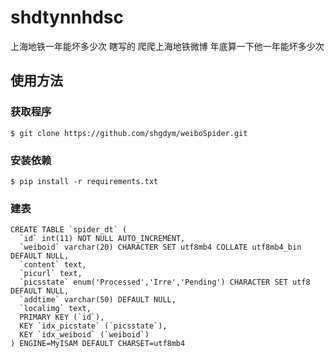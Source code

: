 # shdtynnhdsc
上海地铁一年能坏多少次
瞎写的 爬爬上海地铁微博 年底算一下他一年能坏多少次

## 使用方法
### 获取程序
```
$ git clone https://github.com/shgdym/weiboSpider.git
```
### 安装依赖
```
$ pip install -r requirements.txt
```
### 建表
```
CREATE TABLE `spider_dt` (  
  `id` int(11) NOT NULL AUTO_INCREMENT,  
  `weiboid` varchar(20) CHARACTER SET utf8mb4 COLLATE utf8mb4_bin DEFAULT NULL,  
  `content` text,  
  `picurl` text,  
  `picsstate` enum('Processed','Irre','Pending') CHARACTER SET utf8 DEFAULT NULL,  
  `addtime` varchar(50) DEFAULT NULL,  
  `localimg` text,  
  PRIMARY KEY (`id`),  
  KEY `idx_picstate` (`picsstate`),  
  KEY `idx_weiboid` (`weiboid`)  
) ENGINE=MyISAM DEFAULT CHARSET=utf8mb4
```

